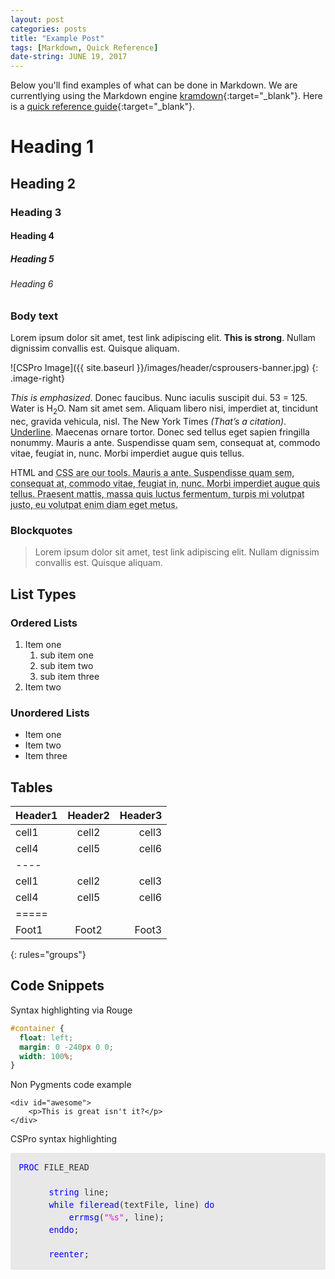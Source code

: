 ```yaml
---
layout: post
categories: posts
title: "Example Post"
tags: [Markdown, Quick Reference]
date-string: JUNE 19, 2017
---
```


Below you'll find examples of what can be done in Markdown. We are currentlying using the Markdown engine [kramdown](https://kramdown.gettalong.org/){:target="_blank"}. Here is a [quick reference guide](https://kramdown.gettalong.org/quickref.html){:target="_blank"}.

# Heading 1

## Heading 2

### Heading 3

#### Heading 4

##### Heading 5

###### Heading 6

### Body text

Lorem ipsum dolor sit amet, test link adipiscing elit. **This is strong**. Nullam dignissim convallis est. Quisque aliquam.

![CSPro Image]({{ site.baseurl }}/images/header/csprousers-banner.jpg)
{: .image-right}

*This is emphasized*. Donec faucibus. Nunc iaculis suscipit dui. 53 = 125. Water is H<sub>2</sub>O. Nam sit amet sem. Aliquam libero nisi, imperdiet at, tincidunt nec, gravida vehicula, nisl. The New York Times <cite>(That’s a citation)</cite>. <u>Underline</u>. Maecenas ornare tortor. Donec sed tellus eget sapien fringilla nonummy. Mauris a ante. Suspendisse quam sem, consequat at, commodo vitae, feugiat in, nunc. Morbi imperdiet augue quis tellus.

HTML and <abbr title="cascading stylesheets">CSS<abbr> are our tools. Mauris a ante. Suspendisse quam sem, consequat at, commodo vitae, feugiat in, nunc. Morbi imperdiet augue quis tellus. Praesent mattis, massa quis luctus fermentum, turpis mi volutpat justo, eu volutpat enim diam eget metus.

### Blockquotes

> Lorem ipsum dolor sit amet, test link adipiscing elit. Nullam dignissim convallis est. Quisque aliquam.

## List Types

### Ordered Lists

1. Item one
   1. sub item one
   2. sub item two
   3. sub item three
2. Item two

### Unordered Lists

* Item one
* Item two
* Item three

## Tables

| Header1 | Header2 | Header3 |
|:--------|:-------:|--------:|
| cell1   | cell2   | cell3   |
| cell4   | cell5   | cell6   |
|----
| cell1   | cell2   | cell3   |
| cell4   | cell5   | cell6   |
|=====
| Foot1   | Foot2   | Foot3
{: rules="groups"}

## Code Snippets

Syntax highlighting via Rouge

```css
#container {
  float: left;
  margin: 0 -240px 0 0;
  width: 100%;
}
```

Non Pygments code example

    <div id="awesome">
        <p>This is great isn't it?</p>
    </div>

CSPro syntax highlighting

<div style="margin: 0px; padding: 1em; 
            border-radius: 3px;
            line-height: 1.5;
            font-family: 'Inconsolata', monospace; font-size: 10pt;
            color: rgb(51, 51, 51);
            background-color: rgb(232, 232, 232);">
    <span style="color:blue">PROC</span>&nbsp;FILE_READ
    <br><br>
    &nbsp; &nbsp; &nbsp; <span style="color:blue">string</span>&nbsp;line;
    <br>
    &nbsp; &nbsp; &nbsp; <span style="color:blue">while</span>&nbsp;<span style="color:blue">fileread</span>(textFile, line) <span style="color:blue">do</span>
    <br>
    &nbsp; &nbsp; &nbsp; &nbsp; &nbsp; <span style="color:blue">errmsg</span>(<span style="color:fuchsia">"%s"</span>, line);
    <br>
    &nbsp; &nbsp; &nbsp; <span style="color:blue">enddo</span>;
    <br><br>
    &nbsp; &nbsp; &nbsp; <span style="color:blue">reenter</span>;
</div>
